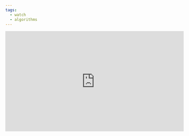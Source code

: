 ```yaml
---
tags:
  - watch
  - algorithms
---
```

<iframe width="560" height="315" src="https://www.youtube.com/embed/24nhC1TMEV4?si=LPjisiOTuBiKYWPG" title="YouTube video player" frameborder="0" allow="accelerometer; autoplay; clipboard-write; encrypted-media; gyroscope; picture-in-picture; web-share" allowfullscreen></iframe>
